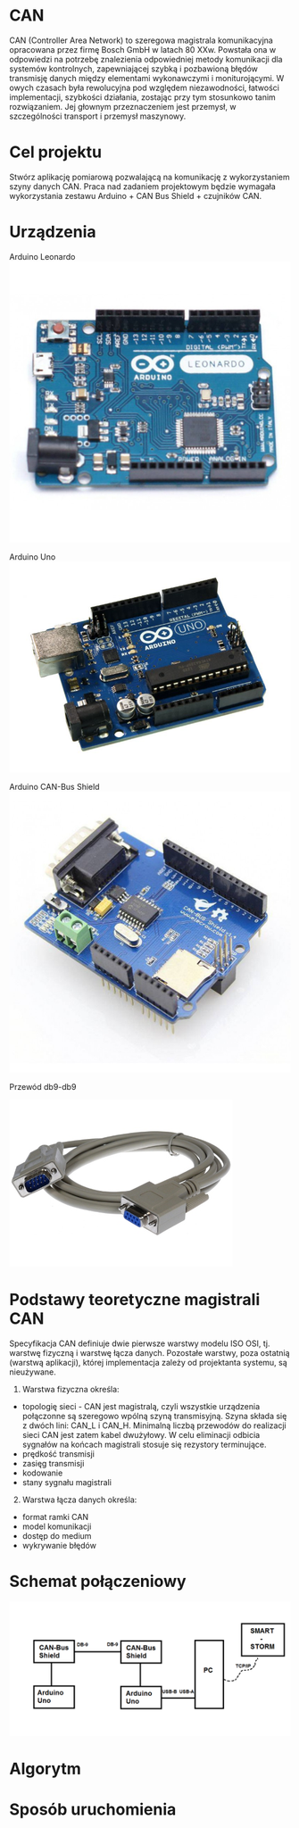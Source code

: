 # CAN
CAN (Controller Area Network) to szeregowa magistrala komunikacyjna opracowana przez firmę Bosch GmbH w latach 80 XXw. Powstała ona w odpowiedzi na potrzebę znalezienia odpowiedniej metody komunikacji dla systemów kontrolnych, zapewniającej szybką i pozbawioną błędów transmisję danych między elementami wykonawczymi i moniturojącymi. W owych czasach była rewolucyjna pod względem niezawodności, łatwości implementacji, szybkości działania, zostając przy tym stosunkowo tanim rozwiązaniem. Jej głownym przeznaczeniem jest przemysł, w szczególności transport i przemysł maszynowy. 
# Cel projektu
Stwórz aplikację pomiarową pozwalającą na komunikację z wykorzystaniem szyny danych CAN. Praca nad zadaniem projektowym będzie wymagała wykorzystania zestawu Arduino + CAN Bus Shield + czujników CAN.
# Urządzenia
Arduino Leonardo
![Alt text](images/leonardo-1-800x800.jpg "Arduino Leonardo")

Arduino Uno
![Alt text](images/uno.jpg "Arduino Uno")

Arduino CAN-Bus Shield
![Alt text](images/shield-can-2-800x800.jpg "Arduino CAN-Bus Shield")

Przewód db9-db9

![Alt text](images/db9.jpg "Przewód db9-db9")

# Podstawy teoretyczne magistrali CAN
Specyfikacja CAN definiuje dwie pierwsze warstwy modelu ISO OSI, tj. warstwę fizyczną i warstwę łącza danych. Pozostałe warstwy, poza ostatnią (warstwą aplikacji), której implementacja zależy od projektanta systemu, są nieużywane. 

1. Warstwa fizyczna określa:
- topologię sieci - CAN jest magistralą, czyli wszystkie urządzenia połączonne są szeregowo wpólną szyną transmisyjną. Szyna składa się z dwóch lini: CAN_L i CAN_H. Minimalną liczbą przewodów do realizacji sieci CAN jest zatem kabel dwużyłowy. W celu eliminacji odbicia sygnałów na końcach magistrali stosuje się rezystory terminujące.
- prędkość transmisji
- zasięg transmisji
- kodowanie
- stany sygnału magistrali

2. Warstwa łącza danych określa:
- format ramki CAN
- model komunikacji
- dostęp do medium
- wykrywanie błędów

# Schemat połączeniowy
![Alt text](images/schemat.png "Schemat połączeniowy")

# Algorytm

# Sposób uruchomienia
